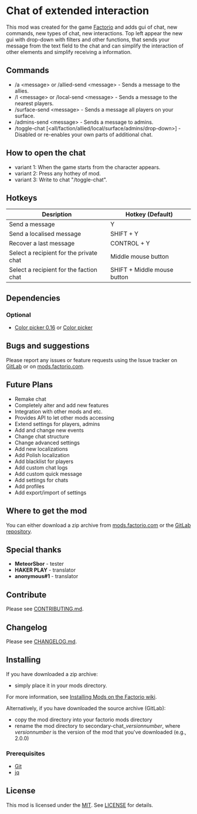 # Chat of extended interaction

This mod was created for the game [Factorio][Factorio] and adds gui of chat, new commands, new types of chat, new interactions.
Top left appear the new gui with drop-down with filters and other functions, that sends your message from the text field to the chat and can simplify the interaction of other elements and simplify receiving a information.

## Commands

- /a \<message\> or /allied-send \<message\> - Sends a message to the allies.
- /l \<message\> or /local-send \<message\> - Sends a message to the nearest players.
- /surface-send \<message\> - Sends a message all players on your surface.
- /admins-send \<message\> - Sends a message to admins.
- /toggle-chat [\<all/faction/allied/local/surface/admins/drop-down\>] - Disabled or re-enables your own parts of additional chat.

## How to open the chat

- variant 1: When the game starts from the character appears.
- variant 2: Press any hothey of mod.
- variant 3: Write to chat "/toggle-chat".

## Hotkeys

| Desription | Hotkey (Default) |
| -------- | ---- |
| Send a message   | Y   |
| Send a localised message   | SHIFT + Y   |
| Recover a last message   | CONTROL + Y   |
| Select a recipient for the private chat  | Middle mouse button  |
| Select a recipient for the faction chat  | SHIFT + Middle mouse button   |

## Dependencies

### Optional

- [Color picker 0.16](https://mods.factorio.com/mod/color-picker16) or [Color picker](https://forums.factorio.com/viewtopic.php?f=97&t=30657)

## Bugs and suggestions

Please report any issues or feature requests using the Issue tracker on [GitLab](https://gitlab.com/ZwerOxotnik/secondary-chat/issues) or on [mods.factorio.com](https://mods.factorio.com/mod/secondary-chat/discussion).

## Future Plans

- Remake chat
- Completely alter and add new features
- Integration with other mods and etc.
- Provides API to let other mods accessing
- Extend settings for players, admins
- Add and change new events
- Change chat structure
- Change advanced settings
- Add new localizations
- Add Polish localization
- Add blacklist for players
- Add custom chat logs
- Add custom quick message
- Add settings for chats
- Add profiles
- Add export/import of settings

## Where to get the mod

You can either download a zip archive from [mods.factorio.com][homepage] or the [GitLab repository](https://gitlab.com/ZwerOxotnik/secondary-chat/tags).

## Special thanks

- **MeteorSbor** - tester
- **HAKER PLAY** - translator
- **anonymous#1** - translator

## Contribute

Please see [CONTRIBUTING.md](CONTRIBUTING.md).

## Changelog

Please see [CHANGELOG.md](CHANGELOG.md).

## Installing

If you have downloaded a zip archive:

- simply place it in your mods directory.

For more information, see [Installing Mods on the Factorio wiki](https://wiki.factorio.com/index.php?title=Installing_Mods).

Alternatively, if you have downloaded the source archive (GitLab):

- copy the mod directory into your factorio mods directory
- rename the mod directory to secondary-chat_*versionnumber*, where *versionnumber* is the version of the mod that you've downloaded (e.g., 2.0.0)

### Prerequisites

- [Git](https://git-scm.com)
- [jq](https://stedolan.github.io/jq/)

## License

This mod is licensed under the [MIT](https://opensource.org/licenses/MIT). See [LICENSE](LICENSE) for details.

[homepage]: http://mods.factorio.com/mod/secondary-chat
[Factorio]: https://factorio.com/
